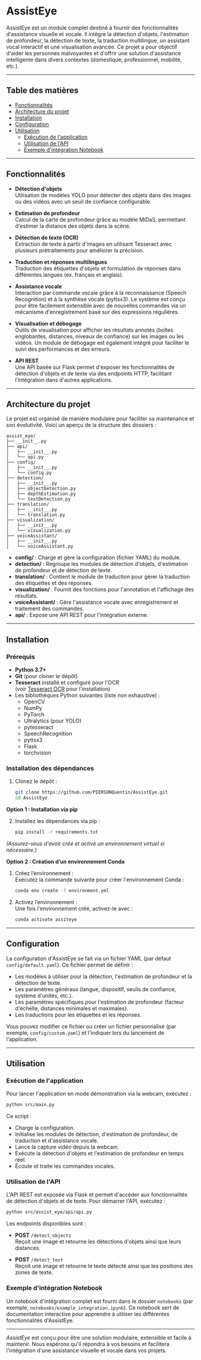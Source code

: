 # AssistEye

AssistEye est un module complet destiné à fournir des fonctionnalités d'assistance visuelle et vocale. Il intègre la détection d'objets, l'estimation de profondeur, la détection de texte, la traduction multilingue, un assistant vocal interactif et une visualisation avancée. Ce projet a pour objectif d'aider les personnes malvoyantes et d'offrir une solution d'assistance intelligente dans divers contextes (domestique, professionnel, mobilité, etc.).

---
## Table des matières

- [Fonctionnalités](#fonctionnalités)
- [Architecture du projet](#architecture-du-projet)
- [Installation](#installation)
- [Configuration](#configuration)
- [Utilisation](#utilisation)
  - [Exécution de l'application](#exécution-de-lapplication)
  - [Utilisation de l'API](#utilisation-de-lapi)
  - [Exemple d'intégration Notebook](#exemple-dintégration-notebook)

---

## Fonctionnalités

- **Détection d'objets**  
  Utilisation de modèles YOLO pour détecter des objets dans des images ou des vidéos avec un seuil de confiance configurable.

- **Estimation de profondeur**  
  Calcul de la carte de profondeur grâce au modèle MiDaS, permettant d'estimer la distance des objets dans la scène.

- **Détection de texte (OCR)**  
  Extraction de texte à partir d'images en utilisant Tesseract avec plusieurs prétraitements pour améliorer la précision.

- **Traduction et réponses multilingues**  
  Traduction des étiquettes d'objets et formulation de réponses dans différentes langues (ex. français et anglais).

- **Assistance vocale**  
  Interaction par commande vocale grâce à la reconnaissance (Speech Recognition) et à la synthèse vocale (pyttsx3). Le système est conçu pour être facilement extensible avec de nouvelles commandes via un mécanisme d'enregistrement basé sur des expressions régulières.

- **Visualisation et débogage**  
  Outils de visualisation pour afficher les résultats annotés (boîtes englobantes, distances, niveaux de confiance) sur les images ou les vidéos. Un module de débogage est également intégré pour faciliter le suivi des performances et des erreurs.

- **API REST**  
  Une API basée sur Flask permet d'exposer les fonctionnalités de détection d'objets et de texte via des endpoints HTTP, facilitant l'intégration dans d'autres applications.

---

## Architecture du projet

Le projet est organisé de manière modulaire pour faciliter sa maintenance et son évolutivité. Voici un aperçu de la structure des dossiers :

```plaintext
assist_eye/
├── __init__.py
├── api/
│   ├── __init__.py
│   └── api.py
├── config/
│   ├── __init__.py
│   └── config.py
├── detection/
│   ├── __init__.py
│   ├── objectDetection.py
│   ├── depthEstimation.py
│   └── textDetection.py
├── translation/
│   ├── __init__.py
│   └── translation.py
├── visualization/
│   ├── __init__.py
│   └── visualization.py
├── voiceAssistant/
│   ├── __init__.py
│   └── voiceAssistant.py
```

- **config/** : Charge et gère la configuration (fichier YAML) du module.
- **detection/** : Regroupe les modules de détection d'objets, d'estimation de profondeur et de détection de texte.
- **translation/** : Contient le module de traduction pour gérer la traduction des étiquettes et des réponses.
- **visualization/** : Fournit des fonctions pour l'annotation et l'affichage des résultats.
- **voiceAssistant/** : Gère l'assistance vocale avec enregistrement et traitement des commandes.
- **api/** : Expose une API REST pour l'intégration externe.

---

## Installation

### Prérequis

- **Python 3.7+**
- **Git** (pour cloner le dépôt)
- **Tesseract** installé et configuré pour l'OCR  
  (voir [Tesseract OCR](https://github.com/tesseract-ocr/tesseract) pour l'installation)
- Les bibliothèques Python suivantes (liste non exhaustive) :
  - OpenCV
  - NumPy
  - PyTorch
  - Ultralytics (pour YOLO)
  - pytesseract
  - SpeechRecognition
  - pyttsx3
  - Flask
  - torchvision

### Installation des dépendances

1. Clonez le dépôt :

   ```bash
   git clone https://github.com/PIERSONQuentin/AssistEye.git
   cd AssistEye
   ```

**Option 1 : Installation via pip**

2. Installez les dépendances via pip :

   ```bash
   pip install -r requirements.txt
   ```

*(Assurez-vous d'avoir créé et activé un environnement virtuel si nécessaire.)*

**Option 2 : Création d’un environnement Conda**

1. Créez l’environnement :   
   Exécutez la commande suivante pour créer l'environnement Conda :

   ```bash
   conda env create -f environment.yml
   ```

2. Activez l’environnement :   
   Une fois l'environnement créé, activez-le avec :

   ```bash
   conda activate assiteye
   ```

---

## Configuration

La configuration d'AssistEye se fait via un fichier YAML (par défaut `config/default.yaml`). Ce fichier permet de définir :

- Les modèles à utiliser pour la détection, l'estimation de profondeur et la détection de texte.
- Les paramètres généraux (langue, dispositif, seuils de confiance, système d'unités, etc.).
- Les paramètres spécifiques pour l'estimation de profondeur (facteur d'échelle, distances minimales et maximales).
- Les traductions pour les étiquettes et les réponses.

Vous pouvez modifier ce fichier ou créer un fichier personnalisé (par exemple, `config/custom.yaml`) et l'indiquer lors du lancement de l'application.

---

## Utilisation

### Exécution de l'application

Pour lancer l'application en mode démonstration via la webcam, exécutez :

```bash
python src/main.py
```

Ce script :

- Charge la configuration.
- Initialise les modules de détection, d'estimation de profondeur, de traduction et d'assistance vocale.
- Lance la capture vidéo depuis la webcam.
- Exécute la détection d'objets et l'estimation de profondeur en temps réel.
- Écoute et traite les commandes vocales.

### Utilisation de l'API

L'API REST est exposée via Flask et permet d'accéder aux fonctionnalités de détection d'objets et de texte. Pour démarrer l'API, exécutez :

```bash
python src/assist_eye/api/api.py
```

Les endpoints disponibles sont :

- **POST** `/detect_objects`  
  Reçoit une image et retourne les détections d'objets ainsi que leurs distances.

- **POST** `/detect_text`  
  Reçoit une image et retourne le texte détecté ainsi que les positions des zones de texte.

### Exemple d'intégration Notebook

Un notebook d'intégration complet est fourni dans le dossier `notebooks` (par exemple, `notebooks/example_integration.ipynb`). Ce notebook sert de documentation interactive pour apprendre à utiliser les différentes fonctionnalités d'AssistEye.

---

*AssistEye* est conçu pour être une solution modulaire, extensible et facile à maintenir. Nous espérons qu'il répondra à vos besoins et facilitera l'intégration d'une assistance visuelle et vocale dans vos projets.